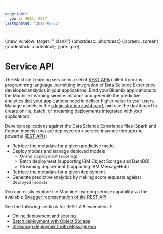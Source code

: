 ```yaml
---

copyright:
  years: 2016, 2017
lastupdated: "2017-08-02"

---
```


{:new_window: target="_blank"}
{:shortdesc: .shortdesc}
{:screen: .screen}
{:codeblock: .codeblock}
{:pre: .pre}

# Service API


The Machine Learning service is a set of [REST APIs](https://watson-ml-api.mybluemix.net/) called from
any programming language, permitting integration of Data Science
Experience developed analytics in your applications. Bind your
Bluemix applications to the Machine Learning service instance and
generate the predictive analytics that your applications need to
deliver higher value to your users. Manage models in the
[administration dashboard](pm_service_ui_spark.html), and use the dashboard to create online,
batch, or streaming deployments integrated with your
applications.

Develop applications against the Data Science Experience files
(Spark and Python models) that are deployed on a service instance
through the powerful [REST APIs](https://watson-ml-api.mybluemix.net/):

*  Retrieve the metadata for a given predictive model
*  Deploy models and manage deployed models
    *  Online deployment (scoring)
    *  Batch deployment (supporting IBM Object Storage and DashDB)
    *  Streaming deployment (supporting IBM MessageHub)
*  Retrieve the metadata for a given deployment
*  Generate predictive analytics by making score requests against
   deployed models

You can easily explore the Machine Learning service capability
via the available [Swagger representation of the REST API](https://watson-ml-api.mybluemix.net/).

See the following sections for REST API examples of:

*  [Online deployment and scoring](pm_service_api_spark_online.html)
*  [Batch deployment with Object Storage](pm_service_api_spark_batch.html)
*  [Streaming deployment with MessageHub](pm_service_api_spark_streaming.html)
